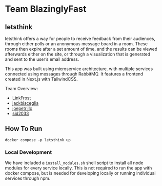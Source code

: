 # Team BlazinglyFast

## letsthink

letsthink offers a way for people to receive feedback from their audiences, through either polls or an anonymous message board in a room. These rooms then expire after a set amount of time, and the results can be viewed afterwards either on the site, or through a visualization that is generated and sent to the user’s email address.

This app was built using microservice architecture, with multiple services connected using messages through RabbitMQ. It features a frontend created in Next.js with TailwindCSS.

Team Overview:

- [LinkFrost](https://github.com/LinkFrost)
- [jackbisceglia](https://github.com/jackbisceglia)
- [joepetrillo](https://github.com/joepetrillo)
- [sid2033](https://github.com/sid2033)

## How To Run

`docker compose -p letsthink up`

### Local Development

We have included a `install_modules.sh` shell script to install all node modules for every service locally. This is not required to run the app with docker compose, but is needed for developing locally or running individual services through npm. 
